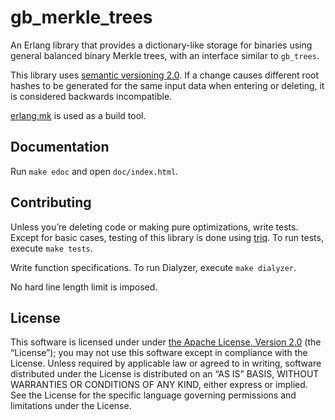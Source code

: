 # gb_merkle_trees

An Erlang library that provides a dictionary-like storage for binaries using general balanced binary Merkle trees, with an interface similar to `gb_trees`.

This library uses [semantic versioning 2.0](http://semver.org/). If a change causes different root hashes to be generated for the same input data when entering or deleting, it is considered backwards incompatible.

[erlang.mk](https://erlang.mk/) is used as a build tool.

## Documentation

Run `make edoc` and open `doc/index.html`.

## Contributing

Unless you’re deleting code or making pure optimizations, write tests. Except for basic cases, testing of this library is done using [triq](https://github.com/triqng/triq). To run tests, execute `make tests`.

Write function specifications. To run Dialyzer, execute `make dialyzer`.

No hard line length limit is imposed.

## License

This software is licensed under under [the Apache License, Version 2.0](http://www.apache.org/licenses/LICENSE-2.0) (the “License”); you may not use this software except in compliance with the License. Unless required by applicable law or agreed to in writing, software distributed under the License is distributed on an “AS IS” BASIS, WITHOUT WARRANTIES OR CONDITIONS OF ANY KIND, either express or implied.  See the License for the specific language governing permissions and limitations under the License.
